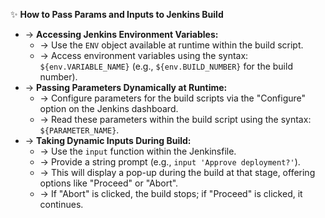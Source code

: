 ✨ **How to Pass Params and Inputs to Jenkins Build**
- → **Accessing Jenkins Environment Variables:**
    - → Use the `ENV` object available at runtime within the build script.
    - → Access environment variables using the syntax: `${env.VARIABLE_NAME}` (e.g., `${env.BUILD_NUMBER}` for the build number).
- → **Passing Parameters Dynamically at Runtime:**
    - → Configure parameters for the build scripts via the "Configure" option on the Jenkins dashboard.
    - → Read these parameters within the build script using the syntax: `${PARAMETER_NAME}`.
- → **Taking Dynamic Inputs During Build:**
    - → Use the `input` function within the Jenkinsfile.
    - → Provide a string prompt (e.g., `input 'Approve deployment?'`).
    - → This will display a pop-up during the build at that stage, offering options like "Proceed" or "Abort".
    - → If "Abort" is clicked, the build stops; if "Proceed" is clicked, it continues.